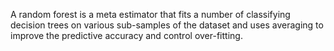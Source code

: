A random forest is a meta estimator that fits a number of classifying decision trees on various sub-samples of the dataset and uses averaging to improve the predictive accuracy and control over-fitting.


